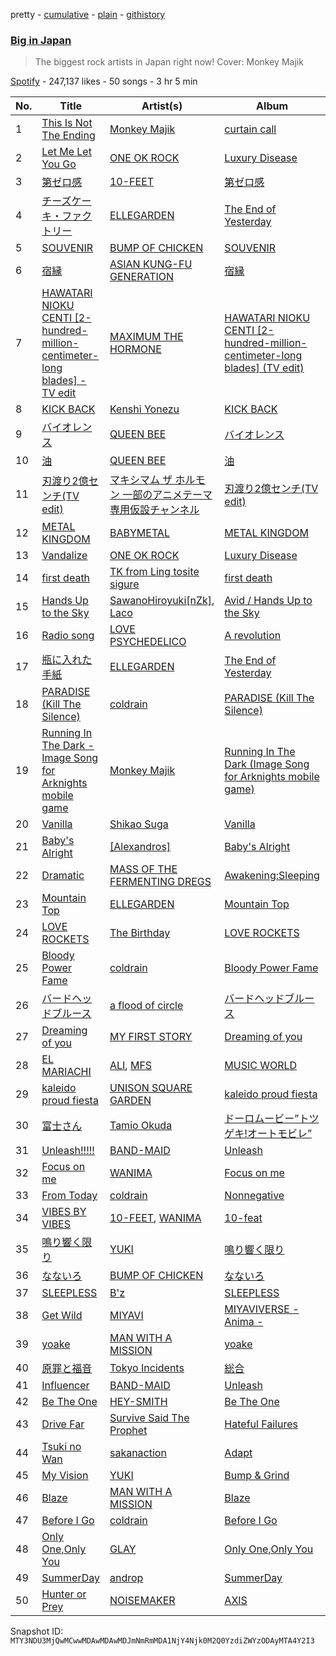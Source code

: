 pretty - [cumulative](/playlists/cumulative/37i9dQZF1DXbR32Ldau7WM.md) - [plain](/playlists/plain/37i9dQZF1DXbR32Ldau7WM) - [githistory](https://github.githistory.xyz/mackorone/spotify-playlist-archive/blob/main/playlists/plain/37i9dQZF1DXbR32Ldau7WM)

### [Big in Japan](https://open.spotify.com/playlist/37i9dQZF1DXbR32Ldau7WM)

> The biggest rock artists in Japan right now! Cover: Monkey Majik

[Spotify](https://open.spotify.com/user/spotify) - 247,137 likes - 50 songs - 3 hr 5 min

| No. | Title | Artist(s) | Album | Length |
|---|---|---|---|---|
| 1 | [This Is Not The Ending](https://open.spotify.com/track/7h0F0qv2vExZ5Kv2ZincA8) | [Monkey Majik](https://open.spotify.com/artist/6U2dgcU46Iy9pF3RQBj5hG) | [curtain call](https://open.spotify.com/album/7D4cMYPY6OmOt9ZEJg4kiC) | 2:52 |
| 2 | [Let Me Let You Go](https://open.spotify.com/track/1l6fmXCPtTpJrKpYBe9bBw) | [ONE OK ROCK](https://open.spotify.com/artist/7k73EtZwoPs516ZxE72KsO) | [Luxury Disease](https://open.spotify.com/album/7bR908SDBENoC7rqC0k4h4) | 3:00 |
| 3 | [第ゼロ感](https://open.spotify.com/track/3GGOKTfxgyluPvAFnB30zE) | [10\-FEET](https://open.spotify.com/artist/0QZqdhoRQkn1VphAa5eX8h) | [第ゼロ感](https://open.spotify.com/album/7hUGSAApToftQu366lqPVf) | 4:47 |
| 4 | [チーズケーキ・ファクトリー](https://open.spotify.com/track/738jPe2gzSeNay3MouWSqO) | [ELLEGARDEN](https://open.spotify.com/artist/3cbd5GWGOknxmFAe77MDbk) | [The End of Yesterday](https://open.spotify.com/album/60ZYXQLKm2CcOrPD661eh9) | 3:34 |
| 5 | [SOUVENIR](https://open.spotify.com/track/7qOsSOpiL3R8RKyiBtIYNQ) | [BUMP OF CHICKEN](https://open.spotify.com/artist/0hSFeqPehe7FtCNWuQ6Bsy) | [SOUVENIR](https://open.spotify.com/album/62Rk2K7V2le9NBC75ANiX7) | 4:24 |
| 6 | [宿縁](https://open.spotify.com/track/6O3CyRXIXp0j2YYpmIxQFw) | [ASIAN KUNG\-FU GENERATION](https://open.spotify.com/artist/0MK8l3nURwwQIjafvXoJJt) | [宿縁](https://open.spotify.com/album/6dT6HAU5koeNRTQBKywvbA) | 3:33 |
| 7 | [HAWATARI NIOKU CENTI \[2\-hundred\-million\-centimeter\-long blades\] \- TV edit](https://open.spotify.com/track/1lySGuhlcZUJxLA5W5Bo7k) | [MAXIMUM THE HORMONE](https://open.spotify.com/artist/3AMut7lAb1JjINkn8Fmkhu) | [HAWATARI NIOKU CENTI \[2\-hundred\-million\-centimeter\-long blades\] \(TV edit\)](https://open.spotify.com/album/22bkV1gcP9weQRmRktdCM4) | 1:29 |
| 8 | [KICK BACK](https://open.spotify.com/track/3khEEPRyBeOUabbmOPJzAG) | [Kenshi Yonezu](https://open.spotify.com/artist/1snhtMLeb2DYoMOcVbb8iB) | [KICK BACK](https://open.spotify.com/album/6RH1fEIz8HVXregzz5Xp2B) | 3:13 |
| 9 | [バイオレンス](https://open.spotify.com/track/5UIFfwovmONqXqzHmscIj5) | [QUEEN BEE](https://open.spotify.com/artist/6whFEcaV75AmQMiwlfaxvc) | [バイオレンス](https://open.spotify.com/album/4ci2aR3GoukVAmJwIfaQ61) | 3:52 |
| 10 | [油](https://open.spotify.com/track/1ldQWi4dvIiV8ostfEo8vS) | [QUEEN BEE](https://open.spotify.com/artist/6whFEcaV75AmQMiwlfaxvc) | [油](https://open.spotify.com/album/04KuLUg49thH8DEsSkelsB) | 3:11 |
| 11 | [刃渡り2億センチ\(TV edit\)](https://open.spotify.com/track/2rTmZHTXWo9YfIRAxbdkpG) | [マキシマム ザ ホルモン 一部のアニメテーマ専用仮設チャンネル](https://open.spotify.com/artist/7ipRKwjoASGW04QLVsDg3g) | [刃渡り2億センチ\(TV edit\)](https://open.spotify.com/album/04tV0O6qn5cXheBUTHmeKv) | 1:29 |
| 12 | [METAL KINGDOM](https://open.spotify.com/track/5qL6RJj9Nj20DGAajzGAYi) | [BABYMETAL](https://open.spotify.com/artist/630wzNP2OL7fl4Xl0GnMWq) | [METAL KINGDOM](https://open.spotify.com/album/10aTpSUuXqxbhPJdo4kEyE) | 5:51 |
| 13 | [Vandalize](https://open.spotify.com/track/0zmOnwMT92MMZxfE04TbKt) | [ONE OK ROCK](https://open.spotify.com/artist/7k73EtZwoPs516ZxE72KsO) | [Luxury Disease](https://open.spotify.com/album/7bR908SDBENoC7rqC0k4h4) | 3:14 |
| 14 | [first death](https://open.spotify.com/track/0ky07Oq85l9zx7e427XGgC) | [TK from Ling tosite sigure](https://open.spotify.com/artist/3B9O5mYYw89fFXkwKh7jCS) | [first death](https://open.spotify.com/album/1IbsEpB7SmkJSaeTajYw7R) | 4:01 |
| 15 | [Hands Up to the Sky](https://open.spotify.com/track/7kiWVIA95A2H7TMYSrA0b5) | [SawanoHiroyuki\[nZk\]](https://open.spotify.com/artist/2EWXgN0xWOnbqJOxa9pWNO), [Laco](https://open.spotify.com/artist/7yEsBM3bZnkNfKyB9XGyyd) | [Avid / Hands Up to the Sky](https://open.spotify.com/album/4Uyvexhl7bPlTTrYX5YPAp) | 3:32 |
| 16 | [Radio song](https://open.spotify.com/track/6EzqEvGM8W0ipnjRkxM43X) | [LOVE PSYCHEDELICO](https://open.spotify.com/artist/5V7OCRPNS7vBRLRkrMVNqp) | [A revolution](https://open.spotify.com/album/4hQR4egbzyjzu0MchDMZAD) | 4:00 |
| 17 | [瓶に入れた手紙](https://open.spotify.com/track/7EhW8U2IXJKE9eOIOu1NEx) | [ELLEGARDEN](https://open.spotify.com/artist/3cbd5GWGOknxmFAe77MDbk) | [The End of Yesterday](https://open.spotify.com/album/60ZYXQLKm2CcOrPD661eh9) | 3:46 |
| 18 | [PARADISE \(Kill The Silence\)](https://open.spotify.com/track/1YLnHvUtdMN91dmwFE5ueh) | [coldrain](https://open.spotify.com/artist/4pCVGaLWxDe4d8bsjsnmUM) | [PARADISE \(Kill The Silence\)](https://open.spotify.com/album/6SdcvS3W4Rhs36uOpb3gb7) | 3:43 |
| 19 | [Running In The Dark \- Image Song for Arknights mobile game](https://open.spotify.com/track/3D46cXfwM4id5YfQbpTvKA) | [Monkey Majik](https://open.spotify.com/artist/6U2dgcU46Iy9pF3RQBj5hG) | [Running In The Dark \(Image Song for Arknights mobile game\)](https://open.spotify.com/album/16X7XTvj35X5fVmE8d8jnR) | 3:40 |
| 20 | [Vanilla](https://open.spotify.com/track/0ScnRmW5aehQSRTbHSBMS8) | [Shikao Suga](https://open.spotify.com/artist/3sddhwNhGabYSvzYKhB7qj) | [Vanilla](https://open.spotify.com/album/3gpNbqNmHS6M3jIrcg05DW) | 3:15 |
| 21 | [Baby's Alright](https://open.spotify.com/track/5jFKVJxMWo7ieMI6TZFkCO) | [\[Alexandros\]](https://open.spotify.com/artist/1luOe8HkZQ7zwuaO2wuJqI) | [Baby's Alright](https://open.spotify.com/album/6X4Uwd6AcExE9pK9yXymFy) | 2:43 |
| 22 | [Dramatic](https://open.spotify.com/track/3pT5vtG177l2jrxpPy76jB) | [MASS OF THE FERMENTING DREGS](https://open.spotify.com/artist/14d5KCX9nprUcxnKIShrr1) | [Awakening:Sleeping](https://open.spotify.com/album/3CtgykVNQgaZ42o6f89PQy) | 3:47 |
| 23 | [Mountain Top](https://open.spotify.com/track/2VZsN0yEEVmEsohRi56wEm) | [ELLEGARDEN](https://open.spotify.com/artist/3cbd5GWGOknxmFAe77MDbk) | [Mountain Top](https://open.spotify.com/album/02S7xatuIOTEWNgLAfKh34) | 4:06 |
| 24 | [LOVE ROCKETS](https://open.spotify.com/track/6stn0schvLBMoRHsDeYiIi) | [The Birthday](https://open.spotify.com/artist/58zME34zPsQx58YXCyFryH) | [LOVE ROCKETS](https://open.spotify.com/album/0wN4mrkQyl961vNqhchf7N) | 4:21 |
| 25 | [Bloody Power Fame](https://open.spotify.com/track/6oshufDccwvnIwKCvKayb6) | [coldrain](https://open.spotify.com/artist/4pCVGaLWxDe4d8bsjsnmUM) | [Bloody Power Fame](https://open.spotify.com/album/4H9aESabZLTv3U8FEAxvsI) | 3:58 |
| 26 | [バードヘッドブルース](https://open.spotify.com/track/1oPGZM3eWNMXo7KJiUwPPB) | [a flood of circle](https://open.spotify.com/artist/1BydOOxI2QltpphEOkKHgl) | [バードヘッドブルース](https://open.spotify.com/album/0zgAmWHJSVbQpSSIekqYXH) | 3:49 |
| 27 | [Dreaming of you](https://open.spotify.com/track/61AYCZrkESwuQKUULP0fgF) | [MY FIRST STORY](https://open.spotify.com/artist/6cutt8thPFUICMfxaYerWd) | [Dreaming of you](https://open.spotify.com/album/4QKClAPe6qbAsbioYnC20S) | 2:33 |
| 28 | [EL MARIACHI](https://open.spotify.com/track/4AhqLI5pedSyAjm5bWfZaN) | [ALI](https://open.spotify.com/artist/2Qqrew4ZcEwf9NY7UqWGfU), [MFS](https://open.spotify.com/artist/09JmqY14D3mV8CglLRQLWd) | [MUSIC WORLD](https://open.spotify.com/album/2CyKgEGTTDk877h5CDz5zW) | 3:32 |
| 29 | [kaleido proud fiesta](https://open.spotify.com/track/3Gl8jfnr5qHzVoWCWc9tV3) | [UNISON SQUARE GARDEN](https://open.spotify.com/artist/449AEgfeOxqAuRn0uX6l3u) | [kaleido proud fiesta](https://open.spotify.com/album/5Hk8uiIjY8CZ0pQ7vRIV1p) | 3:42 |
| 30 | [富士さん](https://open.spotify.com/track/1vjhbCjknwipYFlxm90yc6) | [Tamio Okuda](https://open.spotify.com/artist/3ZWE1TnryM03rfzVin17K0) | [ドーロムービー”トツゲキ!オートモビレ”](https://open.spotify.com/album/73gobSJnPiShIXxZwFSLly) | 4:01 |
| 31 | [Unleash!!!!!](https://open.spotify.com/track/5Ti8I2TZIE0CM625nT9e0H) | [BAND\-MAID](https://open.spotify.com/artist/5Wh3G01Xfxn2zzEZNpuYHH) | [Unleash](https://open.spotify.com/album/09kpnVq1iOLRwM8eWKXADw) | 3:10 |
| 32 | [Focus on me](https://open.spotify.com/track/2LW2YGQdWWYW3glzf0gERU) | [WANIMA](https://open.spotify.com/artist/6YqdtpUutxodni6lUD4stM) | [Focus on me](https://open.spotify.com/album/2tORGVHZEBoiLJt9qKkewn) | 4:10 |
| 33 | [From Today](https://open.spotify.com/track/7qLbPd5yhm0Vne45PXPabV) | [coldrain](https://open.spotify.com/artist/4pCVGaLWxDe4d8bsjsnmUM) | [Nonnegative](https://open.spotify.com/album/2XA78l6T2geC3hfxcnOs6V) | 3:53 |
| 34 | [VIBES BY VIBES](https://open.spotify.com/track/4IQ8TRkM7s24li5Y6xbEtp) | [10\-FEET](https://open.spotify.com/artist/0QZqdhoRQkn1VphAa5eX8h), [WANIMA](https://open.spotify.com/artist/6YqdtpUutxodni6lUD4stM) | [10\-feat](https://open.spotify.com/album/0fEuThtACeHQcSULrDR1ma) | 3:56 |
| 35 | [鳴り響く限り](https://open.spotify.com/track/1AudHfLgLyJoDvqBTZBtSU) | [YUKI](https://open.spotify.com/artist/380DW51qbu5pSP8crFRIII) | [鳴り響く限り](https://open.spotify.com/album/6NDdztWIUAsK2pbmDvWjND) | 3:53 |
| 36 | [なないろ](https://open.spotify.com/track/5LOISm9qukDm7veN4Fqgnc) | [BUMP OF CHICKEN](https://open.spotify.com/artist/0hSFeqPehe7FtCNWuQ6Bsy) | [なないろ](https://open.spotify.com/album/3AlWWIGwJoaTuSMa9epb3e) | 4:22 |
| 37 | [SLEEPLESS](https://open.spotify.com/track/6Xizy6cbIVFGuOFMvj1btX) | [B'z](https://open.spotify.com/artist/7i9bNUSGORP5MIgrii3cJc) | [SLEEPLESS](https://open.spotify.com/album/5qZBvVlYiHtz5jAfJDQp5k) | 3:38 |
| 38 | [Get Wild](https://open.spotify.com/track/5G48nS1vgkQherzj2bHE3F) | [MIYAVI](https://open.spotify.com/artist/7sBtBCNVRujQhaHDODkfTN) | [MIYAVIVERSE \- Anima \-](https://open.spotify.com/album/60rJiOVY3wSlVwV7fB5HRB) | 4:34 |
| 39 | [yoake](https://open.spotify.com/track/71wrW2jUPnOX48WfMZRFfA) | [MAN WITH A MISSION](https://open.spotify.com/artist/3NTbOmzlj2cL86XFuDVFvZ) | [yoake](https://open.spotify.com/album/5jugeblIbCduKGADB7Y09A) | 4:49 |
| 40 | [原罪と福音](https://open.spotify.com/track/3N8YigCwZIgIH8IKzlw6V9) | [Tokyo Incidents](https://open.spotify.com/artist/6KQWWzFLPQbqomJrieHAW5) | [総合](https://open.spotify.com/album/2jYrSjiB2tmFZ8jKZLuhrp) | 4:40 |
| 41 | [Influencer](https://open.spotify.com/track/1bgpOs3FeHhbpFSZkApGkZ) | [BAND\-MAID](https://open.spotify.com/artist/5Wh3G01Xfxn2zzEZNpuYHH) | [Unleash](https://open.spotify.com/album/09kpnVq1iOLRwM8eWKXADw) | 3:23 |
| 42 | [Be The One](https://open.spotify.com/track/2qsCq95jjiHvlpAT7fsMQm) | [HEY\-SMITH](https://open.spotify.com/artist/180SgP7FcRAhmrgwuNTvhL) | [Be The One](https://open.spotify.com/album/5242skyRrpMPFR9dYgFZpq) | 3:06 |
| 43 | [Drive Far](https://open.spotify.com/track/3eQEUcSoU3CCQBFa8NOq5X) | [Survive Said The Prophet](https://open.spotify.com/artist/7zyObVag8rUjItn71SkIrh) | [Hateful Failures](https://open.spotify.com/album/3wC8Keda4UuvaMsuhhqzdP) | 3:16 |
| 44 | [Tsuki no Wan](https://open.spotify.com/track/29QmgPpVOUTZq8sQbobcku) | [sakanaction](https://open.spotify.com/artist/0hCWVMGGQnRVfDgmhwLIxq) | [Adapt](https://open.spotify.com/album/7BsOkR1qRPkQCDC0JZ4Oe4) | 4:10 |
| 45 | [My Vision](https://open.spotify.com/track/7y7RZol3cLs85hO9GtCo9P) | [YUKI](https://open.spotify.com/artist/380DW51qbu5pSP8crFRIII) | [Bump & Grind](https://open.spotify.com/album/5Xo7luQI6DCmzvzJYs3jWj) | 3:56 |
| 46 | [Blaze](https://open.spotify.com/track/5Pw2rjJVoTbMJlY8988bvn) | [MAN WITH A MISSION](https://open.spotify.com/artist/3NTbOmzlj2cL86XFuDVFvZ) | [Blaze](https://open.spotify.com/album/6mn2Cgy23BdXyC46L3bkiy) | 3:39 |
| 47 | [Before I Go](https://open.spotify.com/track/5tqZBgS6Db32QHXquR1QvM) | [coldrain](https://open.spotify.com/artist/4pCVGaLWxDe4d8bsjsnmUM) | [Before I Go](https://open.spotify.com/album/7tbqzoPJNMs8oEk2OnYTjo) | 4:06 |
| 48 | [Only One,Only You](https://open.spotify.com/track/0ff65hi4fvwWPQWPcaIojp) | [GLAY](https://open.spotify.com/artist/00AFbqxvdDK6T1D6MQZ9c1) | [Only One,Only You](https://open.spotify.com/album/2aNNePD0oTIU347BYE8b2x) | 4:28 |
| 49 | [SummerDay](https://open.spotify.com/track/6Mstbao3J36dXocCdZfKqD) | [androp](https://open.spotify.com/artist/7n437ZdDaCzqjJDJ7WmbyX) | [SummerDay](https://open.spotify.com/album/1RyjFEI2GMTIAvkPH3SdGL) | 3:06 |
| 50 | [Hunter or Prey](https://open.spotify.com/track/1mSzEhQw7CH50j9e97un0V) | [NOISEMAKER](https://open.spotify.com/artist/02usiGXga5g4aQteRySLXQ) | [AXIS](https://open.spotify.com/album/3qKwhlHo13SRpExp9et5eQ) | 3:44 |

Snapshot ID: `MTY3NDU3MjQwMCwwMDAwMDAwMDJmNmRmMDA1NjY4Njk0M2Q0YzdiZWYzODAyMTA4Y2I3`
